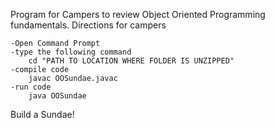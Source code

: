 Program for Campers to review Object Oriented Programming fundamentals. 
Directions for campers                                                                  

	-Open Command Prompt
	-type the following command
		cd "PATH TO LOCATION WHERE FOLDER IS UNZIPPED"
	-compile code
		javac OOSundae.javac
	-run code 
		java OOSundae
Build a Sundae!
